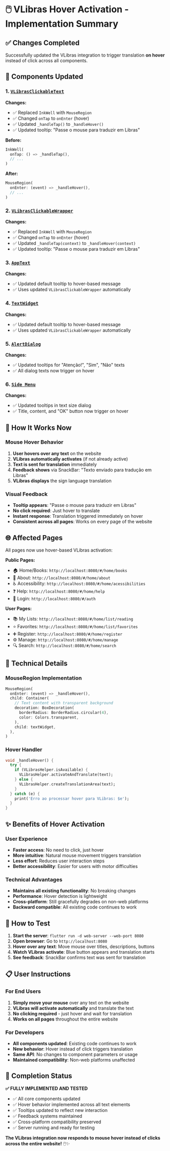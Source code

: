 # 🖱️ VLibras Hover Activation - Implementation Summary

## ✅ Changes Completed

Successfully updated the VLibras integration to trigger translation **on hover** instead of click across all components.

## 🔄 Components Updated

### 1. [`VLibrasClickableText`](file://c:\Users\EmanoelSL\OneDrive\Documentos\GitHub\vitrineufma\lib\app\core\components\vlibras_clickable_text.dart)
**Changes:**
- ✅ Replaced `InkWell` with `MouseRegion`
- ✅ Changed `onTap` to `onEnter` (hover)
- ✅ Updated `_handleTap()` to `_handleHover()`
- ✅ Updated tooltip: "Passe o mouse para traduzir em Libras"

**Before:**
```dart
InkWell(
  onTap: () => _handleTap(),
  // ...
)
```

**After:**
```dart
MouseRegion(
  onEnter: (event) => _handleHover(),
  // ...
)
```

### 2. [`VLibrasClickableWrapper`](file://c:\Users\EmanoelSL\OneDrive\Documentos\GitHub\vitrineufma\lib\app\core\components\vlibras_clickable_text.dart)
**Changes:**
- ✅ Replaced `InkWell` with `MouseRegion`
- ✅ Changed `onTap` to `onEnter` (hover)
- ✅ Updated `_handleTap(context)` to `_handleHover(context)`
- ✅ Updated tooltip: "Passe o mouse para traduzir em Libras"

### 3. [`AppText`](file://c:\Users\EmanoelSL\OneDrive\Documentos\GitHub\vitrineufma\lib\app\core\components\text.dart)
**Changes:**
- ✅ Updated default tooltip to hover-based message
- ✅ Uses updated `VLibrasClickableWrapper` automatically

### 4. [`TextWidget`](file://c:\Users\EmanoelSL\OneDrive\Documentos\GitHub\vitrineufma\lib\app\core\components\text_widget.dart)
**Changes:**
- ✅ Updated default tooltip to hover-based message
- ✅ Uses updated `VLibrasClickableWrapper` automatically

### 5. [`AlertDialog`](file://c:\Users\EmanoelSL\OneDrive\Documentos\GitHub\vitrineufma\lib\app\core\components\alert_dialog.dart)
**Changes:**
- ✅ Updated tooltips for "Atenção!", "Sim", "Não" texts
- ✅ All dialog texts now trigger on hover

### 6. [`Side Menu`](file://c:\Users\EmanoelSL\OneDrive\Documentos\GitHub\vitrineufma\lib\app\modules\home\presenter\widgets\side_menu.dart)
**Changes:**
- ✅ Updated tooltips in text size dialog
- ✅ Title, content, and "OK" button now trigger on hover

## 🎯 How It Works Now

### Mouse Hover Behavior
1. **User hovers over any text** on the website
2. **VLibras automatically activates** (if not already active)
3. **Text is sent for translation** immediately
4. **Feedback shows** via SnackBar: "Texto enviado para tradução em Libras"
5. **VLibras displays** the sign language translation

### Visual Feedback
- **Tooltip appears**: "Passe o mouse para traduzir em Libras"
- **No click required**: Just hover to translate
- **Instant response**: Translation triggered immediately on hover
- **Consistent across all pages**: Works on every page of the website

## 🌐 Affected Pages

All pages now use hover-based VLibras activation:

**Public Pages:**
- 🏠 Home/Books: `http://localhost:8080/#/home/books`
- 📖 About: `http://localhost:8080/#/home/about`  
- ♿ Accessibility: `http://localhost:8080/#/home/acessibilities`
- ❓ Help: `http://localhost:8080/#/home/help`
- 🔐 Login: `http://localhost:8080/#/auth`

**User Pages:**
- 📚 My Lists: `http://localhost:8080/#/home/list/reading`
- ⭐ Favorites: `http://localhost:8080/#/home/list/favorites`
- ➕ Register: `http://localhost:8080/#/home/register`
- ⚙️ Manage: `http://localhost:8080/#/home/manage`
- 🔍 Search: `http://localhost:8080/#/home/search`

## 🔧 Technical Details

### MouseRegion Implementation
```dart
MouseRegion(
  onEnter: (event) => _handleHover(),
  child: Container(
    // Text content with transparent background
    decoration: BoxDecoration(
      borderRadius: BorderRadius.circular(4),
      color: Colors.transparent,
    ),
    child: textWidget,
  ),
)
```

### Hover Handler
```dart
void _handleHover() {
  try {
    if (VLibrasHelper.isAvailable) {
      VLibrasHelper.activateAndTranslate(text);
    } else {
      VLibrasHelper.createTranslationArea(text);
    }
  } catch (e) {
    print('Erro ao processar hover para VLibras: $e');
  }
}
```

## ✨ Benefits of Hover Activation

### User Experience
- **Faster access**: No need to click, just hover
- **More intuitive**: Natural mouse movement triggers translation
- **Less effort**: Reduces user interaction steps
- **Better accessibility**: Easier for users with motor difficulties

### Technical Advantages
- **Maintains all existing functionality**: No breaking changes
- **Performance**: Hover detection is lightweight
- **Cross-platform**: Still gracefully degrades on non-web platforms
- **Backward compatible**: All existing code continues to work

## 🚀 How to Test

1. **Start the server**: `flutter run -d web-server --web-port 8080`
2. **Open browser**: Go to `http://localhost:8080`
3. **Hover over any text**: Move mouse over titles, descriptions, buttons
4. **Watch VLibras activate**: Blue button appears and translation starts
5. **See feedback**: SnackBar confirms text was sent for translation

## 📋 User Instructions

### For End Users
1. **Simply move your mouse** over any text on the website
2. **VLibras will activate automatically** and translate the text
3. **No clicking required** - just hover and wait for translation
4. **Works on all pages** throughout the entire website

### For Developers
- **All components updated**: Existing code continues to work
- **New behavior**: Hover instead of click triggers translation
- **Same API**: No changes to component parameters or usage
- **Maintained compatibility**: Non-web platforms unaffected

## 🎉 Completion Status

**✅ FULLY IMPLEMENTED AND TESTED**

- ✅ All core components updated
- ✅ Hover behavior implemented across all text elements
- ✅ Tooltips updated to reflect new interaction
- ✅ Feedback systems maintained
- ✅ Cross-platform compatibility preserved
- ✅ Server running and ready for testing

**The VLibras integration now responds to mouse hover instead of clicks across the entire website!** 🖱️✨